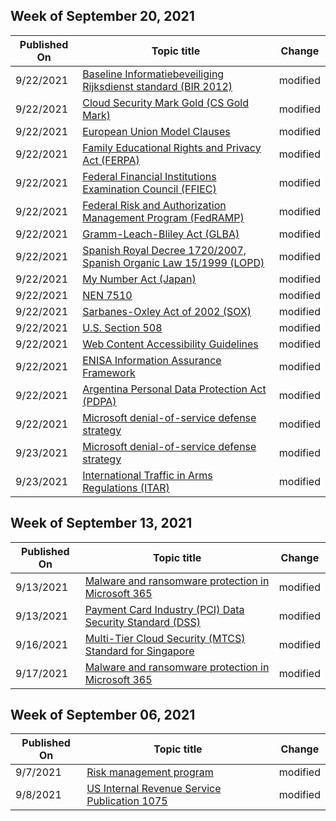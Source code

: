 <!-- This file is generated automatically each week. Changes made to this file will be overwritten.-->



## Week of September 20, 2021


| Published On |Topic title | Change |
|------|------------|--------|
| 9/22/2021 | [Baseline Informatiebeveiliging Rijksdienst standard (BIR 2012)](/compliance/regulatory/offering-bir-2012-netherlands) | modified |
| 9/22/2021 | [Cloud Security Mark Gold (CS Gold Mark)](/compliance/regulatory/offering-cs-mark-gold-japan) | modified |
| 9/22/2021 | [European Union Model Clauses](/compliance/regulatory/offering-eu-model-clauses) | modified |
| 9/22/2021 | [Family Educational Rights and Privacy Act (FERPA)](/compliance/regulatory/offering-ferpa) | modified |
| 9/22/2021 | [Federal Financial Institutions Examination Council (FFIEC)](/compliance/regulatory/offering-ffiec-us) | modified |
| 9/22/2021 | [Federal Risk and Authorization Management Program (FedRAMP)](/compliance/regulatory/offering-fedramp) | modified |
| 9/22/2021 | [Gramm-Leach-Bliley Act (GLBA)](/compliance/regulatory/offering-glba) | modified |
| 9/22/2021 | [Spanish Royal Decree 1720/2007, Spanish Organic Law 15/1999 (LOPD)](/compliance/regulatory/offering-lopd-spain) | modified |
| 9/22/2021 | [My Number Act (Japan)](/compliance/regulatory/offering-my-number-act-japan) | modified |
| 9/22/2021 | [NEN 7510](/compliance/regulatory/offering-nen-7510-netherlands) | modified |
| 9/22/2021 | [Sarbanes-Oxley Act of 2002 (SOX)](/compliance/regulatory/offering-sox) | modified |
| 9/22/2021 | [U.S. Section 508](/compliance/regulatory/offering-section-508-vpats) | modified |
| 9/22/2021 | [Web Content Accessibility Guidelines](/compliance/regulatory/offering-wcag-2-1) | modified |
| 9/22/2021 | [ENISA Information Assurance Framework](/compliance/regulatory/offering-enisa) | modified |
| 9/22/2021 | [Argentina Personal Data Protection Act (PDPA)](/compliance/regulatory/offering-pdpa-argentina) | modified |
| 9/22/2021 | [Microsoft denial-of-service defense strategy](/compliance/assurance/assurance-microsoft-dos-defense-strategy) | modified |
| 9/23/2021 | [Microsoft denial-of-service defense strategy](/compliance/assurance/assurance-microsoft-dos-defense-strategy) | modified |
| 9/23/2021 | [International Traffic in Arms Regulations (ITAR)](/compliance/regulatory/offering-itar) | modified |


## Week of September 13, 2021


| Published On |Topic title | Change |
|------|------------|--------|
| 9/13/2021 | [Malware and ransomware protection in Microsoft 365](/compliance/assurance/assurance-malware-and-ransomware-protection) | modified |
| 9/13/2021 | [Payment Card Industry (PCI) Data Security Standard (DSS)](/compliance/regulatory/offering-pci-dss) | modified |
| 9/16/2021 | [Multi-Tier Cloud Security (MTCS) Standard for Singapore](/compliance/regulatory/offering-mtcs-singapore) | modified |
| 9/17/2021 | [Malware and ransomware protection in Microsoft 365](/compliance/assurance/assurance-malware-and-ransomware-protection) | modified |


## Week of September 06, 2021


| Published On |Topic title | Change |
|------|------------|--------|
| 9/7/2021 | [Risk management program](/compliance/assurance/assurance-risk-management-program) | modified |
| 9/8/2021 | [US Internal Revenue Service Publication 1075](/compliance/regulatory/offering-irs-1075) | modified |
